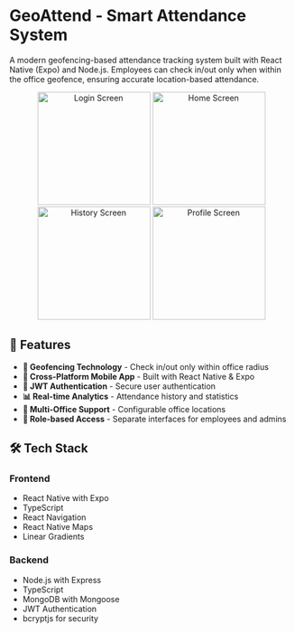# GeoAttend - Smart Attendance System

A modern geofencing-based attendance tracking system built with React Native (Expo) and Node.js. Employees can check in/out only when within the office geofence, ensuring accurate location-based attendance.

<div align="center">
  <img src="a.png" alt="Login Screen" width="200"/>
  <img src="b.png" alt="Home Screen" width="200"/>
  <img src="c.png" alt="History Screen" width="200"/>
  <img src="d.png" alt="Profile Screen" width="200"/>
</div>

## 🚀 Features

- **📍 Geofencing Technology** - Check in/out only within office radius
- **📱 Cross-Platform Mobile App** - Built with React Native & Expo
- **🔐 JWT Authentication** - Secure user authentication
- **📊 Real-time Analytics** - Attendance history and statistics
- **🏢 Multi-Office Support** - Configurable office locations
- **👥 Role-based Access** - Separate interfaces for employees and admins

## 🛠️ Tech Stack

### Frontend
- React Native with Expo
- TypeScript
- React Navigation
- React Native Maps
- Linear Gradients

### Backend
- Node.js with Express
- TypeScript
- MongoDB with Mongoose
- JWT Authentication
- bcryptjs for security


